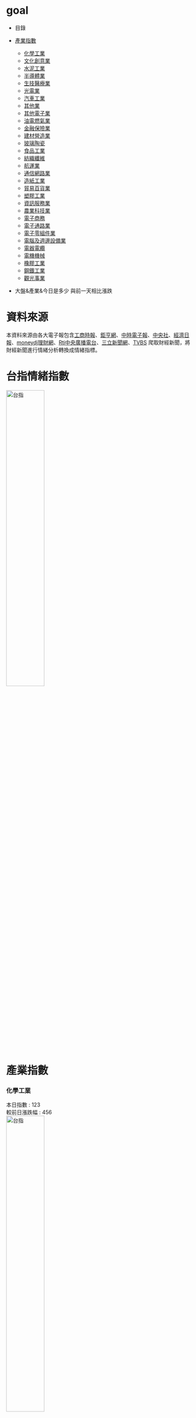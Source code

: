 # goal

- 目錄
- [產業指數](#產業指數)
  - [化學工業](#化學工業)
  - [文化創意業](#文化創意業)
  - [水泥工業](#水泥工業)
  - [半導體業](#半導體業)
  - [生技醫療業](#生技醫療業) 
  - [光電業](#光電業)
  - [汽車工業](#汽車工業)
  - [其他業](#其他業)
  - [其他電子業](#其他電子業)
  - [油電燃氣業](#油電燃氣業)
  - [金融保險業](#金融保險業)
  - [建材營造業](#建材營造業)
  - [玻璃陶瓷](#玻璃陶瓷)
  - [食品工業](#食品工業)
  - [紡織纖維](#紡織纖維)
  - [航運業](#航運業)
  - [通信網路業](#通信網路業)
  - [造紙工業](#造紙工業)
  - [貿易百貨業](#貿易百貨業)
  - [塑膠工業](#塑膠工業)
  - [資訊服務業](#資訊服務業)
  - [農業科技業](#農業科技業)
  - [電子商務](#電子商務)
  - [電子通路業](#電子通路業)
  - [電子零組件業](#電子零組件業)
  - [電腦及週邊設備業](#電腦及週邊設備業)
  - [電器電纜](#電器電纜)
  - [電機機械](#電機機械)
  - [橡膠工業](#橡膠工業)
  - [鋼鐵工業](#鋼鐵工業)
  - [觀光事業](#觀光事業)

- 大盤&產業&今日是多少 與前一天相比漲跌


# 資料來源
  本資料來源由各大電子報包含[工商時報](https://ctee.com.tw/phone)、[鉅亨網](https://www.cnyes.com/)、[中時電子報](https://www.chinatimes.com/?chdtv)、[中央社](https://www.cna.com.tw/)、[經濟日報](https://money.udn.com/money/index)、[moneydj理財網](https://www.moneydj.com/)、[Rti中央廣播電台](https://www.rti.org.tw/)、[三立新聞網](https://www.setn.com/)、[TVBS](https://news.tvbs.com.tw/) 爬取財經新聞，將財經新聞進行情緒分析轉換成情緒指標。


# 台指情緒指數
<img src="https://github.com/ChangWH22/test/blob/main/images/台指.png" width="45%" alt="台指">

# 產業指數
<h3 id="化學工業">化學工業</h3>
本日指數 : 123 <br>
較前日漲跌幅 : 456 <br>
<img src="https://github.com/ChangWH22/test/blob/main/images/化學工業.png" width="45%" alt="台指">


<h3 id="文化創意業">文化創意業</h3>
本日指數 : 123 <br>
較前日漲跌幅 : 456 <br>
<img src="https://github.com/ChangWH22/test/blob/main/images/文化創意業.png" width="45%" alt="台指">



<h3 id="水泥工業">水泥工業</h3>
本日指數 : 123 <br>
較前日漲跌幅 : 456 <br>
<img src="https://github.com/ChangWH22/test/blob/main/images/水泥工業.png" width="45%" alt="台指">

<h3 id="半導體業">半導體業</h3>
本日指數 : 123 <br>
較前日漲跌幅 : 456 <br>
<img src="https://github.com/ChangWH22/test/blob/main/images/半導體業.png" width="45%" alt="台指">

<h3 id="生技醫療業">生技醫療業</h3>
本日指數 : 123 <br>
較前日漲跌幅 : 456 <br>
<img src="https://github.com/ChangWH22/test/blob/main/images/生技醫療業.png" width="45%" alt="台指">

<h3 id="光電業">光電業</h3>
本日指數 : 123 <br>
較前日漲跌幅 : 456 <br>
<img src="https://github.com/ChangWH22/test/blob/main/images/光電業.png" width="45%" alt="台指">

<h3 id="汽車工業">汽車工業</h3>
本日指數 : 123 <br>
較前日漲跌幅 : 456 <br>
<img src="https://github.com/ChangWH22/test/blob/main/images/汽車工業.png" width="45%" alt="台指">

<h3 id="其他業">其他業</h3>
本日指數 : 123 <br>
較前日漲跌幅 : 456 <br>
<img src="https://github.com/ChangWH22/test/blob/main/images/其他業.png" width="45%" alt="台指">

<h3 id="其他電子業">其他電子業</h3>
本日指數 : 123 <br>
較前日漲跌幅 : 456 <br>
<img src="https://github.com/ChangWH22/test/blob/main/images/其他電子業.png" width="45%" alt="台指">

<h3 id="油電燃氣業">油電燃氣業</h3>
本日指數 : 123 <br>
較前日漲跌幅 : 456 <br>
<img src="https://github.com/ChangWH22/test/blob/main/images/油電燃氣業.png" width="45%" alt="台指">

<h3 id="金融保險業">金融保險業</h3>
本日指數 : 123 <br>
較前日漲跌幅 : 456 <br>
<img src="https://github.com/ChangWH22/test/blob/main/images/金融保險業.png" width="45%" alt="台指">

<h3 id="建材營造業">建材營造業</h3>
本日指數 : 123 <br>
較前日漲跌幅 : 456 <br>
<img src="https://github.com/ChangWH22/test/blob/main/images/建材營造業.png" width="45%" alt="台指">

<h3 id="玻璃陶瓷">玻璃陶瓷</h3>
本日指數 : 123 <br>
較前日漲跌幅 : 456 <br>
<img src="https://github.com/ChangWH22/test/blob/main/images/玻璃陶瓷.png" width="45%" alt="台指">


<h3 id="食品工業">食品工業</h3>
本日指數 : 123 <br>
較前日漲跌幅 : 456 <br>
<img src="https://github.com/ChangWH22/test/blob/main/images/食品工業.png" width="45%" alt="台指">

<h3 id="紡織纖維">紡織纖維</h3>
本日指數 : 123 <br>
較前日漲跌幅 : 456 <br>
<img src="https://github.com/ChangWH22/test/blob/main/images/紡織纖維.png" width="45%" alt="台指">

<h3 id="航運業">航運業</h3>
本日指數 : 123 <br>
較前日漲跌幅 : 456 <br>
<img src="https://github.com/ChangWH22/test/blob/main/images/航運業.png" width="45%" alt="台指">

<h3 id="通信網路業">通信網路業</h3>
本日指數 : 123 <br>
較前日漲跌幅 : 456 <br>
<img src="https://github.com/ChangWH22/test/blob/main/images/通信網路業.png" width="45%" alt="台指">

<h3 id="造紙工業">造紙工業</h3>
本日指數 : 123 <br>
較前日漲跌幅 : 456 <br>
<img src="https://github.com/ChangWH22/test/blob/main/images/造紙工業.png" width="45%" alt="台指">

<h3 id="貿易百貨業">貿易百貨業</h3>
本日指數 : 123 <br>
較前日漲跌幅 : 456 <br>
<img src="https://github.com/ChangWH22/test/blob/main/images/貿易百貨業.png" width="45%" alt="台指">

<h3 id="塑膠工業">塑膠工業</h3>
本日指數 : 123 <br>
較前日漲跌幅 : 456 <br>
<img src="https://github.com/ChangWH22/test/blob/main/images/塑膠工業.png" width="45%" alt="台指">

<h3 id="資訊服務業">資訊服務業</h3>
本日指數 : 123 <br>
較前日漲跌幅 : 456 <br>
<img src="https://github.com/ChangWH22/test/blob/main/images/資訊服務業.png" width="45%" alt="台指">

<h3 id="農業科技業">農業科技業</h3>
本日指數 : 123 <br>
較前日漲跌幅 : 456 <br>
<img src="https://github.com/ChangWH22/test/blob/main/images/農業科技業.png" width="45%" alt="台指">

<h3 id="電子商務">電子商務</h3>
本日指數 : 123 <br>
較前日漲跌幅 : 456 <br>
<img src="https://github.com/ChangWH22/test/blob/main/images/電子商務.png" width="45%" alt="台指">

<h3 id="電子通路業">電子通路業</h3>
本日指數 : 123 <br>
較前日漲跌幅 : 456 <br>
<img src="https://github.com/ChangWH22/test/blob/main/images/電子通路業.png" width="45%" alt="台指">

<h3 id="電子零組件業">電子零組件業</h3>
本日指數 : 123 <br>
較前日漲跌幅 : 456 <br>
<img src="https://github.com/ChangWH22/test/blob/main/images/電子零組件業.png" width="45%" alt="台指">

<h3 id="電腦及週邊設備業">電腦及週邊設備業</h3>
本日指數 : 123 <br>
較前日漲跌幅 : 456 <br>
<img src="https://github.com/ChangWH22/test/blob/main/images/電腦及週邊設備業.png" width="45%" alt="台指">

<h3 id="電器電纜">電器電纜</h3>
本日指數 : 123 <br>
較前日漲跌幅 : 456 <br>
<img src="https://github.com/ChangWH22/test/blob/main/images/電器電纜.png" width="45%" alt="台指">

<h3 id="電機機械">電機機械</h3>
本日指數 : 123 <br>
較前日漲跌幅 : 456 <br>
<img src="https://github.com/ChangWH22/test/blob/main/images/電機機械.png" width="45%" alt="台指">

<h3 id="橡膠工業">橡膠工業</h3>
本日指數 : 123 <br>
較前日漲跌幅 : 456 <br>
<img src="https://github.com/ChangWH22/test/blob/main/images/橡膠工業.png" width="45%" alt="台指">

<h3 id="鋼鐵工業">鋼鐵工業</h3>
本日指數 : 123 <br>
較前日漲跌幅 : 456 <br>
<img src="https://github.com/ChangWH22/test/blob/main/images/鋼鐵工業.png" width="45%" alt="台指">

<h3 id="觀光事業">觀光事業</h3>
本日指數 : 123 <br>
較前日漲跌幅 : 456 <br>
<img src="https://github.com/ChangWH22/test/blob/main/images/觀光事業.png" width="45%" alt="台指">





hello world